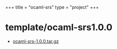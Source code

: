 +++
title = "ocaml-srs"
type = "project"
+++

# template/ocaml-srs1.0.0
* [ocaml-srs-1.0.0.tar.gz](/ocaml-srs/template/ocaml-srs1.0.0/ocaml-srs-1.0.0.tar.gz)